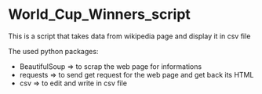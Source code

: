 # World_Cup_Winners_script

This is a script that takes data from wikipedia page and display it in csv file

The used python packages:
- BeautifulSoup => to scrap the web page for informations
- requests => to send get request for the web page and get back its HTML 
- csv => to edit and write in csv file
